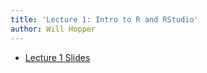 ```yaml
---
title: 'Lecture 1: Intro to R and RStudio'
author: Will Hopper
---
```


* [Lecture 1 Slides]({{site.baseurl}}/lectures/Intro_to_R_and_RStudio/Intro-to-R-and-RStudio.html) 
